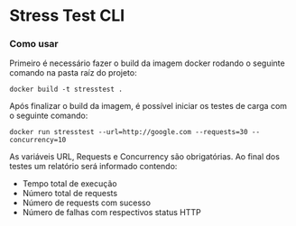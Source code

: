 # Stress Test CLI

### Como usar

Primeiro é necessário fazer o build da imagem docker rodando o seguinte comando na pasta raíz do projeto:
```
docker build -t stresstest .
```

Após finalizar o build da imagem, é possível iniciar os testes de carga com o seguinte comando:
```
docker run stresstest --url=http://google.com --requests=30 --concurrency=10
```

As variáveis URL, Requests e Concurrency são obrigatórias.
Ao final dos testes um relatório será informado contendo:
- Tempo total de execução
- Número total de requests
- Número de requests com sucesso
- Número de falhas com respectivos status HTTP